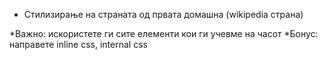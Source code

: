 - Стилизирање на страната од првата домашна (wikipedia страна)

*Важно: искористете ги сите елементи кои ги учевме на часот
*Бонус: направете inline css, internal css
